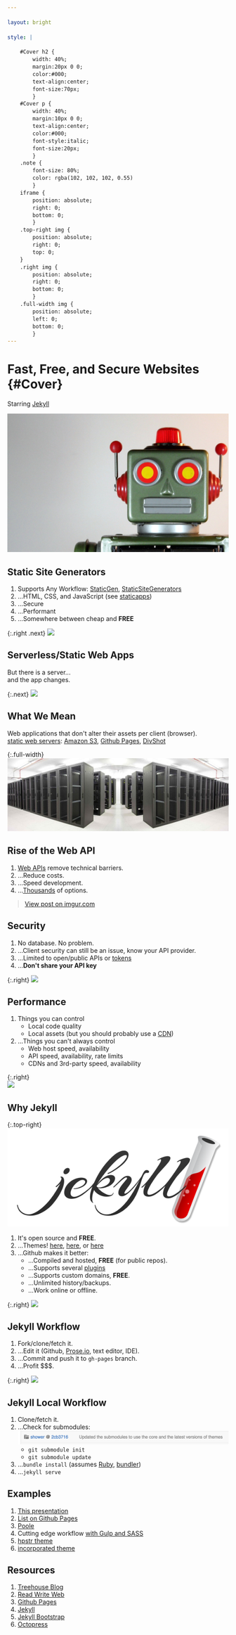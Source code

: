 ```yaml
---

layout: bright

style: |

    #Cover h2 {
        width: 40%;
        margin:20px 0 0;
        color:#000;
        text-align:center;
        font-size:70px;
        }
    #Cover p {
        width: 40%;
        margin:10px 0 0;
        text-align:center;
        color:#000;
        font-style:italic;
        font-size:20px;
        }
    .note {
        font-size: 80%;
        color: rgba(102, 102, 102, 0.55)
        }
    iframe {
        position: absolute;
        right: 0;
        bottom: 0;
        }
    .top-right img {
        position: absolute;
        right: 0;
        top: 0;
    }
    .right img {
        position: absolute;
        right: 0;
        bottom: 0;
        }
    .full-width img {
        position: absolute;
        left: 0;
        bottom: 0;
        }
---
```


# Fast, Free, and Secure Websites {#Cover}

Starring [Jekyll](http://jekyllrb.com/)

![robot](pictures/robot.jpg)
<!-- photo: By D J Shin (Own work) [CC BY-SA 3.0 (http://creativecommons.org/licenses/by-sa/3.0) or GFDL (http://www.gnu.org/copyleft/fdl.html)], via Wikimedia Commons -->


## Static Site Generators

1. Supports Any Workflow: [StaticGen](https://www.staticgen.com/), [StaticSiteGenerators](https://staticsitegenerators.net/)
1. …HTML, CSS, and JavaScript (see [staticapps](http://www.staticapps.org/))
1. …Secure
1. …Performant
1. …Somewhere between cheap and **FREE**

{:.right .next}
![](http://i.giphy.com/ZYi2Lc03nrryw.gif)


## Serverless/Static Web Apps

But there is a server...<br/>
<span class="next">and the app changes.</span>

{:.next}
![](http://i.giphy.com/Rno6YVT6CzLLq.gif)



## What We Mean

Web applications that don't alter their assets per client (browser). <br/> 
[static web servers](https://en.wikipedia.org/wiki/Static_web_page): 
[Amazon S3](https://aws.amazon.com/s3/), [Github Pages](https://pages.github.com/), 
[DivShot](https://divshot.com/blog/web-development/advanced-jekyll-features/)

{:.full-width}
![servers](pictures/servers.jpg)


## Rise of the Web API

1. [Web APIs](https://en.wikipedia.org/wiki/Web_API) remove technical barriers.
1. …Reduce costs.
1. …Speed development.
1. …[Thousands](http://www.programmableweb.com/apis/directory) of options.

<blockquote class="imgur-embed-pub" lang="en" data-id="azyruE3" data-context="false">
<a href="//imgur.com/azyruE3">View post on imgur.com</a>
</blockquote>
<script async src="//s.imgur.com/min/embed.js" charset="utf-8"></script>

## Security

1. No database. No problem.
1. …Client security can still be an issue, know your API provider.
1. …Limited to open/public APIs or [tokens](http://www.staticapps.org/articles/authentication-and-authorization)
1. …**Don't share your API key**

{:.right}
![](http://i.giphy.com/MvzUask3j3DvG.gif)


## Performance

1. Things you can control
    - Local code quality
    - Local assets (but you should probably use a [CDN](https://en.wikipedia.org/wiki/Content_delivery_network))
1. …Things you can't always control
    - Web host speed, availability
    - API speed, availability, rate limits
    - CDNs and 3rd-party speed, availability
    
{:.right}    
![](http://i.giphy.com/g80F2NcV1b13G.gif)    


## Why Jekyll

{:.top-right}
![](pictures/jekyll.png)

1. It's open source and **FREE**.
1. …Themes! [here](http://jekyllthemes.org/),
[here](https://github.com/imathis/octopress/wiki/3rd-Party-Octopress-Themes),
or [here](https://mademistakes.com/work/jekyll-themes/)
1. …Github makes it better:
    - …Compiled and hosted, **FREE** (for public repos).
    - …Supports several [plugins](https://pages.github.com/versions/)
    - …Supports custom domains, **FREE**.
    - …Unlimited history/backups.
    - …Work online or offline.

{:.right}
![](http://i.giphy.com/ADgfsbHcS62Jy.gif)


## Jekyll Workflow

1. Fork/clone/fetch it.
1. …Edit it (Github, [Prose.io](http://prose.io/), text editor, IDE).
1. …Commit and push it to `gh-pages` branch.
1. …Profit $$$.

{:.right}
![](http://i.giphy.com/sM4ALgO3D7F8k.gif)

## Jekyll Local Workflow

1. Clone/fetch it.
1. …Check for submodules:
![submodules](pictures/submodule.png)
    - `git submodule init`
    - `git submodule update`
1. …`bundle install` (assumes [Ruby](https://www.ruby-lang.org/en/documentation/installation/), [bundler](http://bundler.io/))
1. …`jekyll serve`


## Examples

1. [This presentation](https://github.com/AutoSponge/jekyller)
1. [List on Github Pages](https://github.com/showcases/github-pages-examples)
1. [Poole](https://github.com/poole/poole)
1. Cutting edge workflow [with Gulp and SASS](https://github.com/sondr3/generator-jekyllized/tree/beta)
1. [hpstr theme](https://mmistakes.github.io/hpstr-jekyll-theme/)
1. [incorporated theme](https://github.com/kippt/jekyll-incorporated)


## Resources

1. [Treehouse Blog](http://blog.teamtreehouse.com/using-github-pages-to-host-your-website)
1. [Read Write Web](http://readwrite.com/2013/11/27/github-pages-explained)
1. [Github Pages](https://pages.github.com/)
1. [Jekyll](http://jekyllrb.com/docs/github-pages/)
1. [Jekyll Bootstrap](http://jekyllbootstrap.com/)
1. [Octopress](http://octopress.org/docs/deploying/github/)
